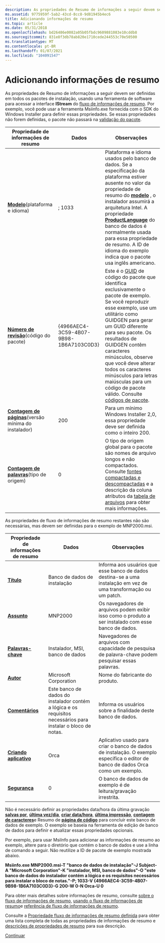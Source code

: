 ```yaml
---
description: As propriedades de Resumo de informações a seguir devem ser definidas em todos os pacotes de instalação, usando uma ferramenta de software para acessar a interface IStream do fluxo de informações de resumo.
ms.assetid: 9775959f-5ab2-43cd-8cc8-9d81945b4ec6
title: Adicionando informações de resumo
ms.topic: article
ms.date: 05/31/2018
ms.openlocfilehash: bd26486e0082a05b05fbdc9609881083e10cddb8
ms.sourcegitcommit: 831e8f3db78ab820e1710cede244553c70e50500
ms.translationtype: MT
ms.contentlocale: pt-BR
ms.lasthandoff: 01/07/2021
ms.locfileid: "104091547"
---
```

# <a name="adding-summary-information"></a>Adicionando informações de resumo

As propriedades de Resumo de informações a seguir devem ser definidas em todos os pacotes de instalação, usando uma ferramenta de software para acessar a interface **IStream** do [fluxo de informações de resumo](summary-information-stream.md). Por exemplo, você pode usar a ferramenta Msiinfo.exe fornecida com o SDK do Windows Installer para definir essas propriedades. Se essas propriedades não forem definidas, o pacote não passará na [validação do pacote](package-validation.md).



| Propriedade de informações de resumo                                                   | Dados                                   | Observações                                                                                                                                                                                                                                                                                                                                                                                                |
|--------------------------------------------------------------------------------|----------------------------------------|------------------------------------------------------------------------------------------------------------------------------------------------------------------------------------------------------------------------------------------------------------------------------------------------------------------------------------------------------------------------------------------------------|
| [**Modelo**](template-summary.md)(plataforma e idioma)<br/>         | ; 1033                                  | Plataforma e idioma usados pelo banco de dados. Se a especificação da plataforma estiver ausente no valor da propriedade de resumo do [**modelo**](template-summary.md) , o instalador assumirá a arquitetura Intel. A propriedade [**ProductLanguage**](productlanguage.md) do banco de dados é normalmente usada para essa propriedade de resumo. A ID de idioma do exemplo indica que o pacote usa inglês americano. |
| [**Número de revisão**](revision-number-summary.md)(código do pacote)<br/>    | {4966AEC4-3C59-4B07-9B98-1B6A7103C0D3} | Este é o [GUID](guid.md) de código do pacote que identifica exclusivamente o pacote de exemplo. Se você reproduzir esse exemplo, use um utilitário como GUIDGEN para gerar um GUID diferente para seu pacote. Os resultados de GUIDGEN contêm caracteres minúsculos, observe que você deve alterar todos os caracteres minúsculos para letras maiúsculas para um código de pacote válido. Consulte [códigos de pacote](package-codes.md).             |
| [**Contagem de páginas**](page-count-summary.md)(versão mínima do instalador)<br/> | 200                                    | Para um mínimo Windows Installer 2,0, essa propriedade deve ser definida como o inteiro 200.                                                                                                                                                                                                                                                                                                                 |
| [**Contagem de palavras**](word-count-summary.md)(tipo de origem)<br/>            | 0                                      | O tipo de origem global para o pacote são nomes de arquivo longos e não compactados. Consulte [fontes compactadas e descompactadas](compressed-and-uncompressed-sources.md) e a descrição da coluna atributos da [tabela de arquivos](file-table.md) para obter mais informações.                                                                                                                                |



 

As propriedades de fluxo de informações de resumo restantes não são necessárias, mas devem ser definidas para o exemplo de MNP2000.msi.



| Propriedade de informações de resumo                                 | Dados                                                                             | Observações                                                                                                              |
|--------------------------------------------------------------|----------------------------------------------------------------------------------|--------------------------------------------------------------------------------------------------------------------|
| [**Título**](title-summary.md)                               | Banco de dados de instalação                                                            | Informa aos usuários que esse banco de dados destina-se a uma instalação em vez de uma transformação ou um patch.                        |
| [**Assunto**](subject-summary.md)                           | MNP2000                                                                          | Os navegadores de arquivos podem exibir isso como o produto a ser instalado com esse banco de dados.                                  |
| [**Palavras-chave**](keywords-summary.md)                         | Instalador, MSI, banco de dados                                                         | Navegadores de arquivos com capacidade de pesquisa de palavra-chave podem pesquisar essas palavras.                                    |
| [**Autor**](author-summary.md)                             | Microsoft Corporation                                                            | Nome do fabricante do produto.                                                                                |
| [**Comentários**](comments-summary.md)                         | Este banco de dados do instalador contém a lógica e os requisitos necessários para instalar o bloco de notas. | Informa os usuários sobre a finalidade deste banco de dados.                                                                  |
| [**Criando aplicativo**](creating-application-summary.md) | Orca                                                                             | Aplicativo usado para criar o banco de dados de instalação. O exemplo especifica o editor de banco de dados Orca como um exemplo. |
| [**Segurança**](security-summary.md)                         | 0                                                                                | O banco de dados de exemplo é de leitura/gravação irrestrita.                                                                    |



 

Não é necessário definir as propriedades data/hora da última gravação [**salvas por**](last-saved-by-summary.md), [**última vez/dia**](last-saved-time-date-summary.md), [**criar data/hora**](create-time-date-summary.md), [**última impressão**](last-printed-summary.md), [**contagem de caracteres**](character-count-summary.md)e Resumo de [**página de código**](codepage-summary.md) para concluir este banco de dados de exemplo. O exemplo se baseia na ferramenta de edição de banco de dados para definir e atualizar essas propriedades opcionais.

Por exemplo, para usar MsiInfo para adicionar as informações de resumo ao exemplo, altere para o diretório que contém o banco de dados e use a linha de comando a seguir. Não reutilize a ID de pacote de exemplo mostrada abaixo.

**Msiinfo.exe MNP2000.msi-T "banco de dados de instalação"-J Subject-A "Microsoft Corporation"-K "instalador, MSI, banco de dados"-O "este banco de dados do instalador contém a lógica e os requisitos necessários para instalar o bloco de notas."-P; 1033-V {4966AEC4-3C59-4B07-9B98-1B6A7103C0D3}-G 200-W 0-N Orca-U 0**

Para obter mais detalhes sobre informações de resumo, consulte [sobre o fluxo de informações de resumo](about-the-summary-information-stream.md), [usando o fluxo de informações de resumo](using-the-summary-information-stream.md)e [referência de fluxo de informações de resumo](summary-information-stream-reference.md).

Consulte a [Propriedade fluxo de informações de resumo definida](summary-information-stream-property-set.md) para obter uma lista completa de todas as propriedades de informações de resumo e [descrições de propriedades de resumo](summary-property-descriptions.md) para sua descrição.

[Continuar](importing-the-user-interface.md)

 

 




